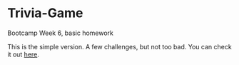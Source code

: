 # Trivia-Game

Bootcamp Week 6, basic homework

This is the simple version. A few challenges, but not too bad. You can check it out [here](https://strangebrewer.github.io/08-Trivia-Game/).
